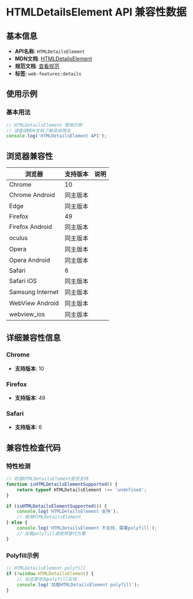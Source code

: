# HTMLDetailsElement API 兼容性数据

## 基本信息

- **API名称**: `HTMLDetailsElement`
- **MDN文档**: [HTMLDetailsElement](https://developer.mozilla.org/docs/Web/API/HTMLDetailsElement)
- **规范文档**: [查看规范](https://html.spec.whatwg.org/multipage/interactive-elements.html#htmldetailselement)
- **标签**: `web-features:details`

## 使用示例

### 基本用法

```javascript
// HTMLDetailsElement 使用示例
// 请查阅MDN文档了解具体用法
console.log('HTMLDetailsElement API');
```

## 浏览器兼容性

| 浏览器 | 支持版本 | 说明 |
|--------|----------|------|
| Chrome | 10 |  |
| Chrome Android | 同主版本 |  |
| Edge | 同主版本 |  |
| Firefox | 49 |  |
| Firefox Android | 同主版本 |  |
| oculus | 同主版本 |  |
| Opera | 同主版本 |  |
| Opera Android | 同主版本 |  |
| Safari | 6 |  |
| Safari iOS | 同主版本 |  |
| Samsung Internet | 同主版本 |  |
| WebView Android | 同主版本 |  |
| webview_ios | 同主版本 |  |

## 详细兼容性信息

### Chrome

- **支持版本**: 10

### Firefox

- **支持版本**: 49

### Safari

- **支持版本**: 6

## 兼容性检查代码

### 特性检测

```javascript
// 检查HTMLDetailsElement是否支持
function isHTMLDetailsElementSupported() {
    return typeof HTMLDetailsElement !== 'undefined';
}

if (isHTMLDetailsElementSupported()) {
    console.log('HTMLDetailsElement 支持');
    // 使用HTMLDetailsElement
} else {
    console.log('HTMLDetailsElement 不支持，需要polyfill');
    // 加载polyfill或使用替代方案
}
```

### Polyfill示例

```javascript
// HTMLDetailsElement polyfill
if (!window.HTMLDetailsElement) {
    // 在这里添加polyfill实现
    console.log('加载HTMLDetailsElement polyfill');
}
```

